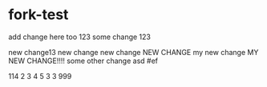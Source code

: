 # fork-test
add change here too 123
some change
123

new change13
new change
new change
NEW CHANGE
my new change
MY NEW CHANGE!!!!
some other change
asd
#ef


114
2
3
4
5
3
3
999
